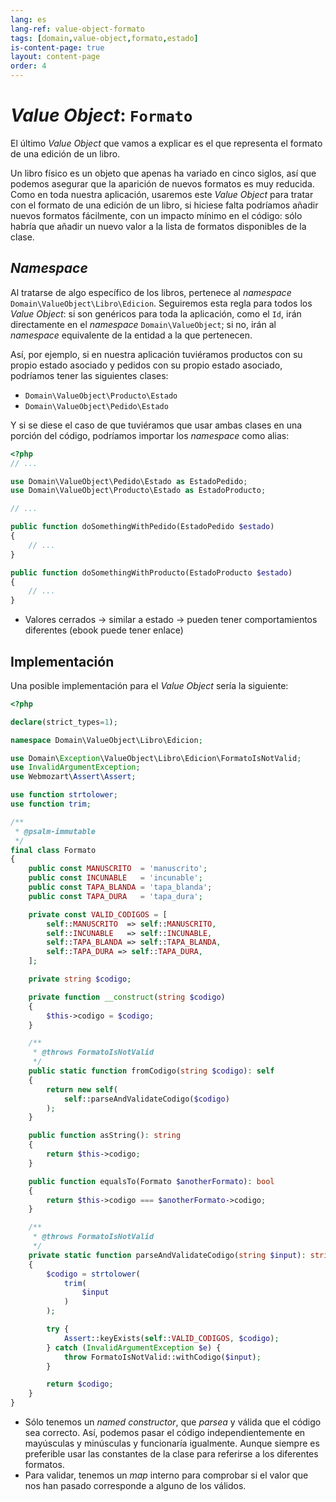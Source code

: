 ```yaml
---
lang: es
lang-ref: value-object-formato
tags: [domain,value-object,formato,estado]
is-content-page: true
layout: content-page
order: 4
---
```


# _Value Object_: `Formato`

El último _Value Object_ que vamos a explicar es el que representa el formato de una edición de un libro.

Un libro físico es un objeto que apenas ha variado en cinco siglos, así que podemos asegurar que la aparición de nuevos formatos es muy reducida. Como en toda nuestra aplicación, usaremos este _Value Object_ para tratar con el formato de una edición de un libro, si hiciese falta podríamos añadir nuevos formatos fácilmente, con un impacto mínimo en el código: sólo habría que añadir un nuevo valor a la lista de formatos disponibles de la clase.

## _Namespace_

Al tratarse de algo específico de los libros, pertenece al _namespace_ `Domain\ValueObject\Libro\Edicion`. Seguiremos esta regla para todos los _Value Object_: si son genéricos para toda la aplicación, como el `Id`, irán directamente en el _namespace_ `Domain\ValueObject`; si no, irán al _namespace_ equivalente de la entidad a la que pertenecen.

Así, por ejemplo, si en nuestra aplicación tuviéramos productos con su propio estado asociado y pedidos con su propio estado asociado, podríamos tener las siguientes clases:

- `Domain\ValueObject\Producto\Estado`
- `Domain\ValueObject\Pedido\Estado`

Y si se diese el caso de que tuviéramos que usar ambas clases en una porción del código, podríamos importar los _namespace_ como alias:

```php
<?php
// ...

use Domain\ValueObject\Pedido\Estado as EstadoPedido;
use Domain\ValueObject\Producto\Estado as EstadoProducto;

// ...

public function doSomethingWithPedido(EstadoPedido $estado)
{
    // ...
}

public function doSomethingWithProducto(EstadoProducto $estado)
{
    // ...
}
```


- Valores cerrados -> similar a estado -> pueden tener comportamientos diferentes (ebook puede tener enlace)

## Implementación

Una posible implementación para el _Value Object_ sería la siguiente:

```php
<?php

declare(strict_types=1);

namespace Domain\ValueObject\Libro\Edicion;

use Domain\Exception\ValueObject\Libro\Edicion\FormatoIsNotValid;
use InvalidArgumentException;
use Webmozart\Assert\Assert;

use function strtolower;
use function trim;

/**
 * @psalm-immutable
 */
final class Formato
{
    public const MANUSCRITO  = 'manuscrito';
    public const INCUNABLE   = 'incunable';
    public const TAPA_BLANDA = 'tapa_blanda';
    public const TAPA_DURA   = 'tapa_dura';

    private const VALID_CODIGOS = [
        self::MANUSCRITO  => self::MANUSCRITO,
        self::INCUNABLE   => self::INCUNABLE,
        self::TAPA_BLANDA => self::TAPA_BLANDA,
        self::TAPA_DURA => self::TAPA_DURA,
    ];

    private string $codigo;

    private function __construct(string $codigo)
    {
        $this->codigo = $codigo;
    }

    /**
     * @throws FormatoIsNotValid
     */
    public static function fromCodigo(string $codigo): self
    {
        return new self(
            self::parseAndValidateCodigo($codigo)
        );
    }

    public function asString(): string
    {
        return $this->codigo;
    }

    public function equalsTo(Formato $anotherFormato): bool
    {
        return $this->codigo === $anotherFormato->codigo;
    }

    /**
     * @throws FormatoIsNotValid
     */
    private static function parseAndValidateCodigo(string $input): string
    {
        $codigo = strtolower(
            trim(
                $input
            )
        );

        try {
            Assert::keyExists(self::VALID_CODIGOS, $codigo);
        } catch (InvalidArgumentException $e) {
            throw FormatoIsNotValid::withCodigo($input);
        }

        return $codigo;
    }
}

```

- Sólo tenemos un _named constructor_, que _parsea_ y válida que el código sea correcto. Así, podemos pasar el código independientemente en mayúsculas y minúsculas y funcionaría igualmente. Aunque siempre es preferible usar las constantes de la clase para referirse a los diferentes formatos.
- Para validar, tenemos un _map_ interno para comprobar si el valor que nos han pasado corresponde a alguno de los válidos.
